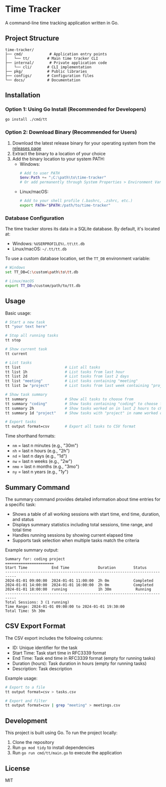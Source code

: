 # Time Tracker

A command-line time tracking application written in Go.

## Project Structure

```
time-tracker/
├── cmd/            # Application entry points
│   └── tt/        # Main time tracker CLI
├── internal/       # Private application code
│   └── cli/       # CLI implementation
├── pkg/           # Public libraries
├── configs/       # Configuration files
└── docs/          # Documentation
```

## Installation

### Option 1: Using Go Install (Recommended for Developers)
```bash
go install ./cmd/tt
```

### Option 2: Download Binary (Recommended for Users)
1. Download the latest release binary for your operating system from the [releases page](https://github.com/stebennett/time-tracker/releases)
2. Extract the binary to a location of your choice
3. Add the binary location to your system PATH:
   - Windows:
     ```powershell
     # Add to user PATH
     $env:Path += ";C:\path\to\time-tracker"
     # Or add permanently through System Properties > Environment Variables
     ```
   - Linux/macOS:
     ```bash
     # Add to your shell profile (.bashrc, .zshrc, etc.)
     export PATH="$PATH:/path/to/time-tracker"
     ```

### Database Configuration
The time tracker stores its data in a SQLite database. By default, it's located at:
- Windows: `%USERPROFILE%\.tt\tt.db`
- Linux/macOS: `~/.tt/tt.db`

To use a custom database location, set the `TT_DB` environment variable:
```bash
# Windows
set TT_DB=C:\custom\path\to\tt.db

# Linux/macOS
export TT_DB=/custom/path/to/tt.db
```

## Usage

Basic usage:
```bash
# Start a new task
tt "your text here"

# Stop all running tasks
tt stop

# Show current task
tt current

# List tasks
tt list                    # List all tasks
tt list 1h                 # List tasks from last hour
tt list 2d                 # List tasks from last 2 days
tt list "meeting"          # List tasks containing "meeting"
tt list 1w "project"       # List tasks from last week containing "project"

# Show task summary
tt summary                 # Show all tasks to choose from
tt summary "coding"        # Show tasks containing "coding" to choose from
tt summary 2h              # Show tasks worked on in last 2 hours to choose from
tt summary 1d "project"    # Show tasks with "project" in name worked on in last day

# Export tasks
tt output format=csv       # Export all tasks to CSV format
```

Time shorthand formats:
- `nm` = last n minutes (e.g., "30m")
- `nh` = last n hours (e.g., "2h")
- `nd` = last n days (e.g., "1d")
- `nw` = last n weeks (e.g., "2w")
- `nmo` = last n months (e.g., "3mo")
- `ny` = last n years (e.g., "1y")

## Summary Command

The summary command provides detailed information about time entries for a specific task:

- Shows a table of all working sessions with start time, end time, duration, and status
- Displays summary statistics including total sessions, time range, and total time
- Handles running sessions by showing current elapsed time
- Supports task selection when multiple tasks match the criteria

Example summary output:
```
Summary for: coding project
======================
Start Time           End Time             Duration        Status
---------------------------------------------------------------------------
2024-01-01 09:00:00  2024-01-01 11:00:00  2h 0m           Completed
2024-01-01 14:00:00  2024-01-01 16:00:00  2h 0m           Completed
2024-01-01 18:00:00  running              1h 30m           Running
---------------------------------------------------------------------------
Total Sessions: 3 (1 running)
Time Range: 2024-01-01 09:00:00 to 2024-01-01 19:30:00
Total Time: 5h 30m
```

## CSV Export Format

The CSV export includes the following columns:
- ID: Unique identifier for the task
- Start Time: Task start time in RFC3339 format
- End Time: Task end time in RFC3339 format (empty for running tasks)
- Duration (hours): Task duration in hours (empty for running tasks)
- Description: Task description

Example usage:
```bash
# Export to a file
tt output format=csv > tasks.csv

# Export and filter
tt output format=csv | grep "meeting" > meetings.csv
```

## Development

This project is built using Go. To run the project locally:

1. Clone the repository
2. Run `go mod tidy` to install dependencies
3. Run `go run cmd/tt/main.go` to execute the application

## License

MIT